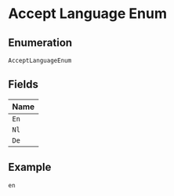 
# Accept Language Enum

## Enumeration

`AcceptLanguageEnum`

## Fields

| Name |
|  --- |
| `En` |
| `Nl` |
| `De` |

## Example

```
en
```


